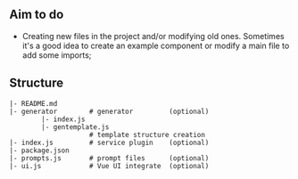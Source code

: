## Aim to do

- Creating new files in the project and/or modifying old ones. Sometimes it's a good idea to create an example component or modify a main file to add some imports;


## Structure

```log
|- README.md
|- generator        # generator         (optional)
        |- index.js
        |- gentemplate.js
                    # template structure creation
|- index.js         # service plugin    (optional)
|- package.json
|- prompts.js       # prompt files      (optional)
|- ui.js            # Vue UI integrate  (optional)
```


